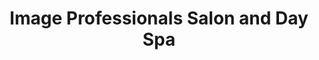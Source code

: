 ---
title: "Image Professionals Salon and Day Spa"
url: /east-syracuse/image-professionals-salon-and-day-spa/
shop: hairdresser
---